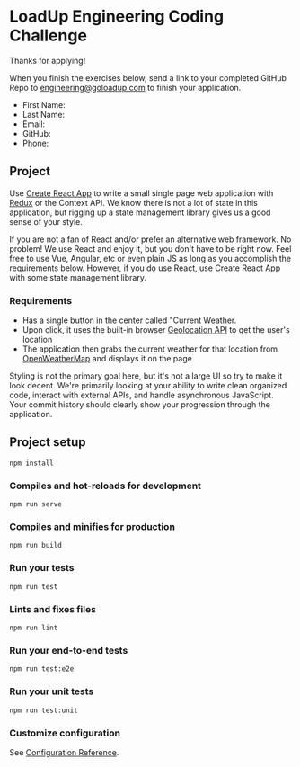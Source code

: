 # LoadUp Engineering Coding Challenge

Thanks for applying! 

When you finish the exercises below, send a link to your completed GitHub Repo to engineering@goloadup.com to finish your application.

 * First Name:
 * Last Name:
 * Email:
 * GitHub:
 * Phone:

## Project

Use [Create React App](https://github.com/facebook/create-react-app) to write a small single page web application with [Redux](https://redux.js.org/) or the Context API. We know there is not a lot of state in this application, but rigging up a state management library gives us a good sense of your style.

If you are not a fan of React and/or prefer an alternative web framework. No problem! We use React and enjoy it, but you don't have to be right now. Feel free to use Vue, Angular, etc or even plain JS as long as you accomplish the requirements below. However, if you do use React, use Create React App with some state management library.

### Requirements

* Has a single button in the center called "Current Weather.
* Upon click, it uses the built-in browser [Geolocation API](https://developer.mozilla.org/en-US/docs/Web/API/Geolocation_API) to get the user's location
* The application then grabs the current weather for that location from [OpenWeatherMap](https://openweathermap.org/current) and displays it on the page

Styling is not the primary goal here, but it's not a large UI so try to make it look decent. We're primarily looking at your ability to write clean organized code, interact with external APIs, and handle asynchronous JavaScript. Your commit history should clearly show your progression through the application. 

## Project setup
```
npm install
```

### Compiles and hot-reloads for development
```
npm run serve
```

### Compiles and minifies for production
```
npm run build
```

### Run your tests
```
npm run test
```

### Lints and fixes files
```
npm run lint
```

### Run your end-to-end tests
```
npm run test:e2e
```

### Run your unit tests
```
npm run test:unit
```

### Customize configuration
See [Configuration Reference](https://cli.vuejs.org/config/).
